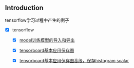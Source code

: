 ## Introduction

tensorflow学习过程中产生的例子

- [x] tensorflow
  - [x] [model训练模型的导入和导出](./model/)
  - [x] [tensorboard基本应用保存图](./tensorboardtest)
  - [x] [tensorboard基本应用保存图高级，保存histogram,scalar](./testadd)


